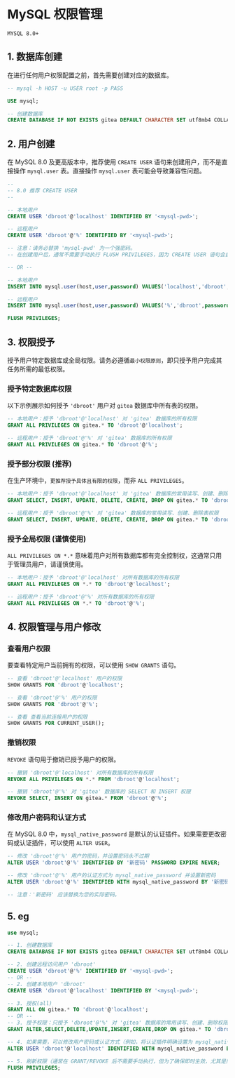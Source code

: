 # MySQL 权限管理

`MYSQL 8.0+`

## 1. 数据库创建

在进行任何用户权限配置之前，首先需要创建对应的数据库。

```sql
-- mysql -h HOST -u USER root -p PASS

USE mysql;

-- 创建数据库
CREATE DATABASE IF NOT EXISTS gitea DEFAULT CHARACTER SET utf8mb4 COLLATE utf8mb4_unicode_ci;
```

## 2. 用户创建

在 MySQL 8.0 及更高版本中，推荐使用 `CREATE USER` 语句来创建用户，而不是直接操作 `mysql.user` 表。直接操作 `mysql.user` 表可能会导致兼容性问题。

```sql
--
-- 8.0 推荐 CREATE USER
--

-- 本地用户
CREATE USER 'dbroot'@'localhost' IDENTIFIED BY '<mysql-pwd>';

-- 远程用户
CREATE USER 'dbroot'@'%' IDENTIFIED BY '<mysql-pwd>';

-- 注意：请务必替换 'mysql-pwd' 为一个强密码。
-- 在创建用户后，通常不需要手动执行 FLUSH PRIVILEGES，因为 CREATE USER 语句会自动使更改生效。

-- OR --

-- 本地用户
INSERT INTO mysql.user(host,user,password) VALUES('localhost','dbroot',password('<mysql-pwd>'));

-- 远程用户
INSERT INTO mysql.user(host,user,password) VALUES('%','dbroot',password('<mysql-pwd>'));

FLUSH PRIVILEGES;
```

## 3. 权限授予

授予用户特定数据库或全局权限。请务必遵循`最小权限原则`，即只授予用户完成其任务所需的最低权限。

### 授予特定数据库权限

以下示例展示如何授予 `'dbroot'` 用户对 `gitea` 数据库中所有表的权限。

```sql
-- 本地用户：授予 'dbroot'@'localhost' 对 'gitea' 数据库的所有权限
GRANT ALL PRIVILEGES ON gitea.* TO 'dbroot'@'localhost';

-- 远程用户：授予 'dbroot'@'%' 对 'gitea' 数据库的所有权限
GRANT ALL PRIVILEGES ON gitea.* TO 'dbroot'@'%';
```

### 授予部分权限 (推荐)

在生产环境中，`更推荐授予具体且有限的权限`，而非 `ALL PRIVILEGES`。

```sql
-- 本地用户：授予 'dbroot'@'localhost' 对 'gitea' 数据库的常用读写、创建、删除表权限
GRANT SELECT, INSERT, UPDATE, DELETE, CREATE, DROP ON gitea.* TO 'dbroot'@'localhost';

-- 远程用户：授予 'dbroot'@'%' 对 'gitea' 数据库的常用读写、创建、删除表权限
GRANT SELECT, INSERT, UPDATE, DELETE, CREATE, DROP ON gitea.* TO 'dbroot'@'%';
```

### 授予全局权限 (谨慎使用)

`ALL PRIVILEGES ON *.*` 意味着用户对所有数据库都有完全控制权，这通常只用于管理员用户，请谨慎使用。

```sql
-- 本地用户：授予 'dbroot'@'localhost' 对所有数据库的所有权限
GRANT ALL PRIVILEGES ON *.* TO 'dbroot'@'localhost';

-- 远程用户：授予 'dbroot'@'%' 对所有数据库的所有权限
GRANT ALL PRIVILEGES ON *.* TO 'dbroot'@'%';
```

## 4. 权限管理与用户修改

### 查看用户权限

要查看特定用户当前拥有的权限，可以使用 `SHOW GRANTS` 语句。

```sql
-- 查看 'dbroot'@'localhost' 用户的权限
SHOW GRANTS FOR 'dbroot'@'localhost';

-- 查看 'dbroot'@'%' 用户的权限
SHOW GRANTS FOR 'dbroot'@'%';

-- 查看 查看当前连接用户的权限
SHOW GRANTS FOR CURRENT_USER();
```

### 撤销权限

`REVOKE` 语句用于撤销已授予用户的权限。

```sql
-- 撤销 'dbroot'@'localhost' 对所有数据库的所有权限
REVOKE ALL PRIVILEGES ON *.* FROM 'dbroot'@'localhost';

-- 撤销 'dbroot'@'%' 对 'gitea' 数据库的 SELECT 和 INSERT 权限
REVOKE SELECT, INSERT ON gitea.* FROM 'dbroot'@'%';
```

### 修改用户密码和认证方式

在 MySQL 8.0 中，`mysql_native_password` 是默认的认证插件。如果需要更改密码或认证插件，可以使用 `ALTER USER`。

```sql
-- 修改 'dbroot'@'%' 用户的密码，并设置密码永不过期
ALTER USER 'dbroot'@'%' IDENTIFIED BY '新密码' PASSWORD EXPIRE NEVER;

-- 修改 'dbroot'@'%' 用户的认证方式为 mysql_native_password 并设置新密码
ALTER USER 'dbroot'@'%' IDENTIFIED WITH mysql_native_password BY '新密码';

-- 注意：'新密码' 应该替换为您的实际密码。
```

## 5. eg

```sql
use mysql;

-- 1. 创建数据库
CREATE DATABASE IF NOT EXISTS gitea DEFAULT CHARACTER SET utf8mb4 COLLATE utf8mb4_unicode_ci;

-- 2. 创建远程访问用户 'dbroot'
CREATE USER 'dbroot'@'%' IDENTIFIED BY '<mysql-pwd>';
-- OR --
-- 2. 创建本地用户 'dbroot'
CREATE USER 'dbroot'@'localhost' IDENTIFIED BY '<mysql-pwd>';

-- 3. 授权(all)
GRANT ALL ON gitea.* TO 'dbroot'@'localhost';
-- OR --
-- 3. 授予权限：只授予 'dbroot'@'%' 对 'gitea' 数据库的常用读写、创建、删除权限
GRANT ALTER,SELECT,DELETE,UPDATE,INSERT,CREATE,DROP ON gitea.* TO 'dbroot'@'%';

-- 4. 如果需要，可以修改用户密码或认证方式（例如，将认证插件明确设置为 mysql_native_password）
ALTER USER 'dbroot'@'localhost' IDENTIFIED WITH mysql_native_password BY '<mysql-pwd>';

-- 5. 刷新权限（通常在 GRANT/REVOKE 后不需要手动执行，但为了确保即时生效，尤其是旧版本或复杂环境）
FLUSH PRIVILEGES;
```
